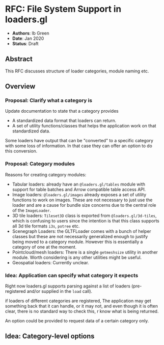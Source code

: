 # RFC: File System Support in loaders.gl

- **Authors**: Ib Green
- **Date**: Jan 2020
- **Status**: Draft

## Abstract

This RFC discusses structure of loader categories, module naming etc.

## Overview

### Proposal: Clarify what a category is

Update documentation to state that a category provides

- A standardized data format that loaders can return.
- A set of utility functions/classes that helps the application work on that standardized data.

Some loaders have output that can be "converted" to a specific category with some loss of information. In that case they can offer an option to do this conversion.

### Proposal: Category modules

Reasons for creating category modules:

- Tabular loaders: already have an `@loaders.gl/tables` module with support for table batches and Arrow compatible table access API.
- Image loaders: `@loaders.gl/images` already exposes a set of utility functions to work on images. These are not necessary to just use the loader and are a cause for bundle size concerns due to the central role of the `ImageLoader`.
- 3D tile loaders: `Tileset3D` class is exported from `@loaders.gl/3d-tiles`, which is confusing to users since the intention is that this class supports all 3d tile formats `i3s`, `potree` etc.
- Scenegraph Loaders: the GLTFLoader comes with a bunch of helper classes but these are not necessarily generalized enough to justify being moved to a category module. However this is essentially a category of one at the moment.
- Pointcloud/mesh loaders: There is a single `getmeshsize` utility in another module. Worth considering is any other utilities might be useful.
- Geospatial loaders: Currently unclear.

### Idea: Application can specify what category it expects

Right now loaders.gl supports parsing against a list of loaders (pre-registered and/or supplied in the `load` call).

if loaders of different categories are registered, The application may get something back that it can handle, or it may not, and even though it is often clear, there is no standard way to check this, r know what is being returned.

An option could be provided to request data of a certain category only.

## Idea: Category-level options
